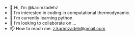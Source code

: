 - 👋 Hi, I’m @karimzadehz
- 👀 I’m interested in coding in computational thermodynamic.
- 🌱 I’m currently learning python.
- 💞️ I’m looking to collaborate on ...
- 📫 How to reach me:  z.karimzadeh@gmail.com

<!---
karimzadehz/karimzadehz is a ✨ special ✨ repository because its `README.md` (this file) appears on your GitHub profile.
You can click the Preview link to take a look at your changes.
--->
